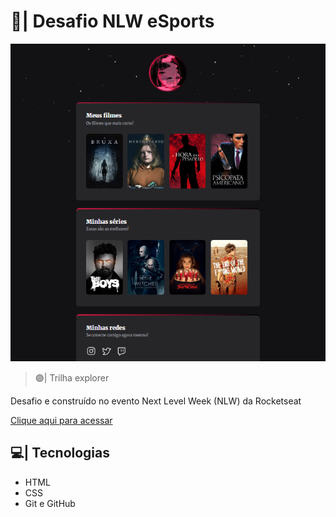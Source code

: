 # 🚀| Desafio NLW eSports 

![preview](./.github/preview.png)

> 🟣| Trilha explorer 

Desafio e construído no evento Next Level Week (NLW) da Rocketseat 

[Clique aqui para acessar](https://izahexe.github.io/nlw-trilha-explorer-desafio/)

## 💻| Tecnologias 

- HTML
- CSS
- Git e GitHub